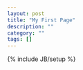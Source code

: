 ```yaml
---
layout: post
title: "My First Page"
description: ""
category: ""
tags: []
---
```

{% include JB/setup %}
